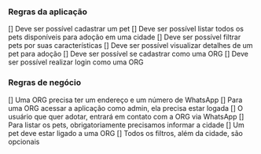 ### Regras da aplicação

[] Deve ser possível cadastrar um pet
[] Deve ser possível listar todos os pets disponíveis para adoção em uma cidade
[] Deve ser possível filtrar pets por suas características
[] Deve ser possível visualizar detalhes de um pet para adoção
[] Deve ser possível se cadastrar como uma ORG
[] Deve ser possível realizar login como uma ORG

### Regras de negócio

[] Uma ORG precisa ter um endereço e um número de WhatsApp
[] Para uma ORG acessar a aplicação como admin, ela precisa estar logada
[] O usuário que quer adotar, entrará em contato com a ORG via WhatsApp
[] Para listar os pets, obrigatoriamente precisamos informar a cidade
[] Um pet deve estar ligado a uma ORG
[] Todos os filtros, além da cidade, são opcionais